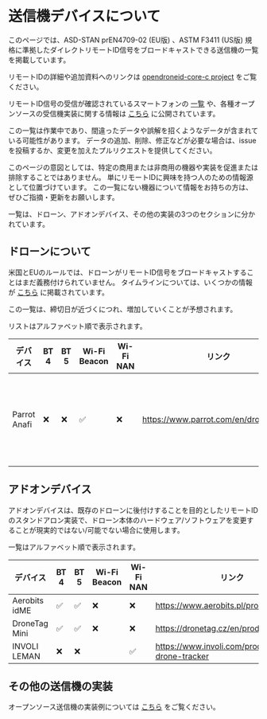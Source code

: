 # 送信機デバイスについて

このページでは、ASD-STAN prEN4709-02 (EU版) 、ASTM F3411 (US版) 規格に準拠したダイレクトリモートID信号をブロードキャストできる送信機の一覧を掲載しています。

リモートIDの詳細や追加資料へのリンクは [opendroneid-core-c project](https://github.com/opendroneid/opendroneid-core-c#opendroneid-core-c) をご覧ください。

リモートID信号の受信が確認されているスマートフォンの [一覧](supported-smartphones.md) や、各種オープンソースの受信機実装に関する情報は [こちら](https://github.com/opendroneid/opendroneid-core-c#receiver-examples) に公開されています。

この一覧は作業中であり、間違ったデータや誤解を招くようなデータが含まれている可能性があります。
データの追加、削除、修正などが必要な場合は、issueを投稿するか、変更を加えたプルリクエストを提供してください。

このページの意図としては、特定の商用または非商用の機器や実装を促進または排除することではありません。
単にリモートIDに興味を持つ人のための情報源として位置づけています。
この一覧にない機器について情報をお持ちの方は、ぜひご指摘・更新をお願いします。

一覧は、ドローン、アドオンデバイス、その他の実装の3つのセクションに分かれています。

## ドローンについて

米国とEUのルールでは、ドローンがリモートID信号をブロードキャストすることはまだ義務付けられていません。
タイムラインについては、いくつかの情報が [こちら](https://github.com/opendroneid/opendroneid-core-c#timelines) に掲載されています。

この一覧は、締切日が近づくにつれ、増加していくことが予想されます。

リストはアルファベット順で表示されます。


| デバイス      | BT 4 | BT 5 | Wi-Fi Beacon | Wi-Fi NAN | リンク                                 | 備考                         |
| ------------- | ---- | ---- | ------------ | --------- | -------------------------------------- | ---------------------------- |
| Parrot Anafi  | ❌   | ❌   | ✅            | ❌        | https://www.parrot.com/en/drones/anafi | FWバージョン >= 1.8.0 が必要 |

## アドオンデバイス

アドオンデバイスは、既存のドローンに後付けすることを目的としたリモートIDのスタンドアロン実装で、ドローン本体のハードウェア/ソフトウェアを変更することが現実的ではない/可能でない場合に使用します。

一覧はアルファベット順で表示されます。


| デバイス      | BT 4 | BT 5 | Wi-Fi Beacon | Wi-Fi NAN | リンク                                              |
| ------------- | ---- | ---- | ------------ | --------- | --------------------------------------------------- |
| Aerobits idME | ✅   | ✅   | ❌            | ❌        | https://www.aerobits.pl/product/idme/               |
| DroneTag Mini | ✅   | ✅   | ❌            | ❌        | https://dronetag.cz/en/products/mini/               |
| INVOLI LEMAN  | ❌   | ❌   |              | ✅         | https://www.involi.com/products/leman-drone-tracker |

## その他の送信機の実装

オープンソース送信機の実装例については [こちら](https://github.com/opendroneid/opendroneid-core-c#transmitter-examples) をご覧ください。
